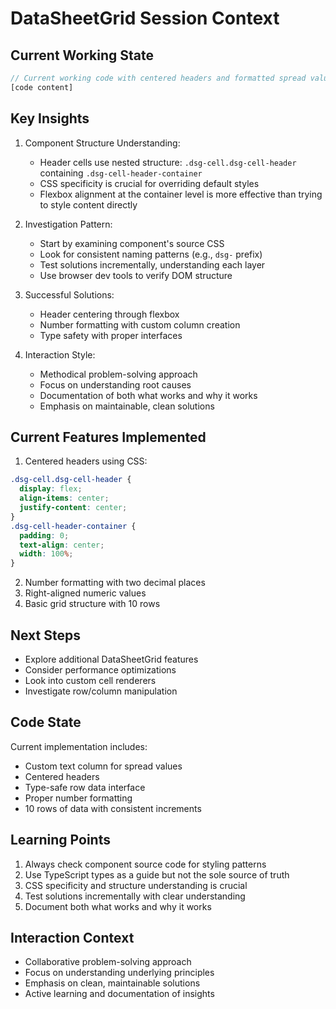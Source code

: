 # DataSheetGrid Session Context

## Current Working State
```typescript
// Current working code with centered headers and formatted spread values
[code content]
```

## Key Insights
1. Component Structure Understanding:
   - Header cells use nested structure: `.dsg-cell.dsg-cell-header` containing `.dsg-cell-header-container`
   - CSS specificity is crucial for overriding default styles
   - Flexbox alignment at the container level is more effective than trying to style content directly

2. Investigation Pattern:
   - Start by examining component's source CSS
   - Look for consistent naming patterns (e.g., `dsg-` prefix)
   - Test solutions incrementally, understanding each layer
   - Use browser dev tools to verify DOM structure

3. Successful Solutions:
   - Header centering through flexbox
   - Number formatting with custom column creation
   - Type safety with proper interfaces

4. Interaction Style:
   - Methodical problem-solving approach
   - Focus on understanding root causes
   - Documentation of both what works and why it works
   - Emphasis on maintainable, clean solutions

## Current Features Implemented
1. Centered headers using CSS:
```css
.dsg-cell.dsg-cell-header {
  display: flex;
  align-items: center;
  justify-content: center;
}
.dsg-cell-header-container {
  padding: 0;
  text-align: center;
  width: 100%;
}
```

2. Number formatting with two decimal places
3. Right-aligned numeric values
4. Basic grid structure with 10 rows

## Next Steps
- Explore additional DataSheetGrid features
- Consider performance optimizations
- Look into custom cell renderers
- Investigate row/column manipulation

## Code State
Current implementation includes:
- Custom text column for spread values
- Centered headers
- Type-safe row data interface
- Proper number formatting
- 10 rows of data with consistent increments

## Learning Points
1. Always check component source code for styling patterns
2. Use TypeScript types as a guide but not the sole source of truth
3. CSS specificity and structure understanding is crucial
4. Test solutions incrementally with clear understanding
5. Document both what works and why it works

## Interaction Context
- Collaborative problem-solving approach
- Focus on understanding underlying principles
- Emphasis on clean, maintainable solutions
- Active learning and documentation of insights 
